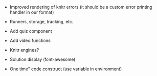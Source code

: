 

- Improved rendering of knitr errors (it should be a custom error printing handler in our format)

- Runners, storage, tracking, etc.
- Add quiz component
- Add video functions
- Knitr engines?
- Solution display (font-awesome)
- One time" code construct (use variable in environment)


